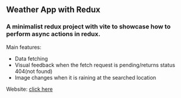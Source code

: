 ## Weather App with Redux

### A minimalist redux project with vite to showcase how to perform async actions in redux.

Main features:

- Data fetching
- Visual feedback when the fetch request is pending/returns status 404(not found)
- Image changes when it is raining at the searched location

Website: [click here](https://weather-app-one-wheat-48.vercel.app/)
